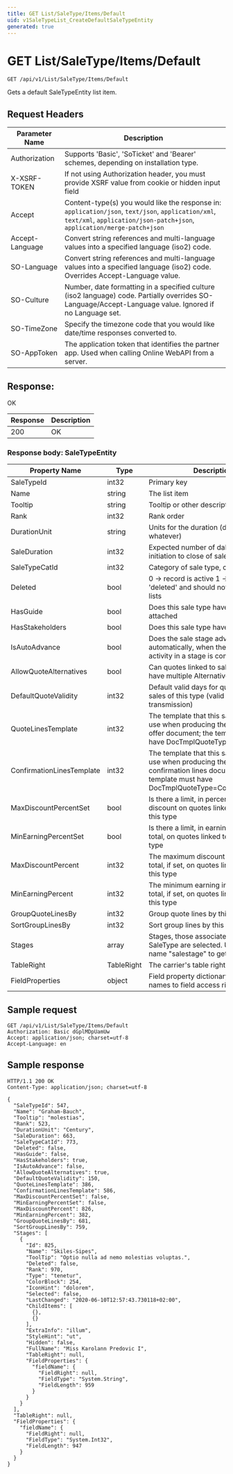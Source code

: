 ```yaml
---
title: GET List/SaleType/Items/Default
uid: v1SaleTypeList_CreateDefaultSaleTypeEntity
generated: true
---
```


# GET List/SaleType/Items/Default

```http
GET /api/v1/List/SaleType/Items/Default
```

Gets a default SaleTypeEntity list item.








## Request Headers

| Parameter Name | Description |
|----------------|-------------|
| Authorization  | Supports 'Basic', 'SoTicket' and 'Bearer' schemes, depending on installation type. |
| X-XSRF-TOKEN   | If not using Authorization header, you must provide XSRF value from cookie or hidden input field |
| Accept         | Content-type(s) you would like the response in: `application/json`, `text/json`, `application/xml`, `text/xml`, `application/json-patch+json`, `application/merge-patch+json` |
| Accept-Language | Convert string references and multi-language values into a specified language (iso2) code. |
| SO-Language | Convert string references and multi-language values into a specified language (iso2) code. Overrides Accept-Language value. |
| SO-Culture | Number, date formatting in a specified culture (iso2 language) code. Partially overrides SO-Language/Accept-Language value. Ignored if no Language set. |
| SO-TimeZone | Specify the timezone code that you would like date/time responses converted to. |
| SO-AppToken | The application token that identifies the partner app. Used when calling Online WebAPI from a server. |


## Response:

OK

| Response | Description |
|----------------|-------------|
| 200 | OK |

### Response body: SaleTypeEntity

| Property Name | Type |  Description |
|----------------|------|--------------|
| SaleTypeId | int32 | Primary key |
| Name | string | The list item |
| Tooltip | string | Tooltip or other description |
| Rank | int32 | Rank order |
| DurationUnit | string | Units for the duration (day, week, whatever) |
| SaleDuration | int32 | Expected number of dales from initiation to close of sale |
| SaleTypeCatId | int32 | Category of sale type, copied to sale |
| Deleted | bool | 0 -&gt; record is active 1 -&gt; record is 'deleted' and should not be shown in lists |
| HasGuide | bool | Does this sale type have a guide attached |
| HasStakeholders | bool | Does this sale type have stakeholders |
| IsAutoAdvance | bool | Does the sale stage advance automatically, when the last guided activity in a stage is completed? |
| AllowQuoteAlternatives | bool | Can quotes linked to sales of this type, have multiple Alternatives |
| DefaultQuoteValidity | int32 | Default valid days for quotes linked to sales of this type (valid from quote transmission) |
| QuoteLinesTemplate | int32 | The template that this sale type should use when producing the product lines offer document; the template must have DocTmplQuoteType=QuoteLines |
| ConfirmationLinesTemplate | int32 | The template that this sale type should use when producing the order confirmation lines document; the template must have DocTmplQuoteType=ConfirmationLines |
| MaxDiscountPercentSet | bool | Is there a limit, in percent, to the total discount on quotes linked to sales of this type |
| MinEarningPercentSet | bool | Is there a limit, in earning as percent of total, on quotes linked to sales of this type |
| MaxDiscountPercent | int32 | The maximum discount in percent of total, if set, on quotes linked to sales of this type |
| MinEarningPercent | int32 | The minimum earning in percent of total, if set, on quotes linked to sales of this type |
| GroupQuoteLinesBy | int32 | Group quote lines by this field |
| SortGroupLinesBy | int32 | Sort group lines by this field |
| Stages | array | Stages, those associated with this SaleType are selected.  Use MDO List name "salestage" to get list items. |
| TableRight | TableRight | The carrier's table right |
| FieldProperties | object | Field property dictionary mapping field names to field access rights. |

## Sample request

```http!
GET /api/v1/List/SaleType/Items/Default
Authorization: Basic dGplMDpUamUw
Accept: application/json; charset=utf-8
Accept-Language: en
```

## Sample response

```http_
HTTP/1.1 200 OK
Content-Type: application/json; charset=utf-8

{
  "SaleTypeId": 547,
  "Name": "Graham-Bauch",
  "Tooltip": "molestias",
  "Rank": 523,
  "DurationUnit": "Century",
  "SaleDuration": 663,
  "SaleTypeCatId": 773,
  "Deleted": false,
  "HasGuide": false,
  "HasStakeholders": true,
  "IsAutoAdvance": false,
  "AllowQuoteAlternatives": true,
  "DefaultQuoteValidity": 150,
  "QuoteLinesTemplate": 386,
  "ConfirmationLinesTemplate": 586,
  "MaxDiscountPercentSet": false,
  "MinEarningPercentSet": false,
  "MaxDiscountPercent": 826,
  "MinEarningPercent": 382,
  "GroupQuoteLinesBy": 681,
  "SortGroupLinesBy": 759,
  "Stages": [
    {
      "Id": 825,
      "Name": "Skiles-Sipes",
      "ToolTip": "Optio nulla ad nemo molestias voluptas.",
      "Deleted": false,
      "Rank": 970,
      "Type": "tenetur",
      "ColorBlock": 254,
      "IconHint": "dolorem",
      "Selected": false,
      "LastChanged": "2020-06-10T12:57:43.730118+02:00",
      "ChildItems": [
        {},
        {}
      ],
      "ExtraInfo": "illum",
      "StyleHint": "ut",
      "Hidden": false,
      "FullName": "Miss Karolann Predovic I",
      "TableRight": null,
      "FieldProperties": {
        "fieldName": {
          "FieldRight": null,
          "FieldType": "System.String",
          "FieldLength": 959
        }
      }
    }
  ],
  "TableRight": null,
  "FieldProperties": {
    "fieldName": {
      "FieldRight": null,
      "FieldType": "System.Int32",
      "FieldLength": 947
    }
  }
}
```